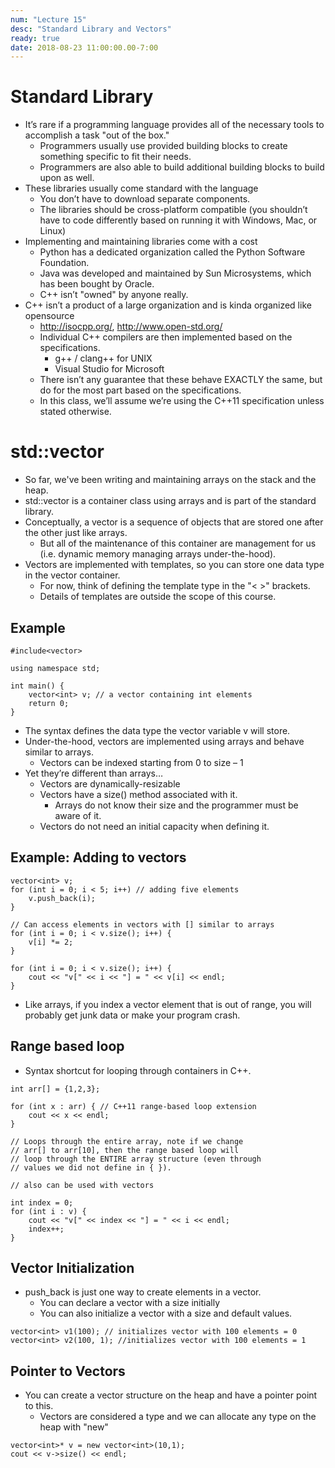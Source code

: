```yaml
---
num: "Lecture 15"
desc: "Standard Library and Vectors"
ready: true
date: 2018-08-23 11:00:00.00-7:00
---
```


# Standard Library

* It’s rare if a programming language provides all of the necessary tools to accomplish a task "out of the box."
	* Programmers usually use provided building blocks to create something specific to fit their needs.
	* Programmers are also able to build additional building blocks to build upon as well.
* These libraries usually come standard with the language
	* You don’t have to download separate components.
	* The libraries should be cross-platform compatible (you shouldn’t have to code differently based on running it with Windows, Mac, or Linux)
* Implementing and maintaining libraries come with a cost
	* Python has a dedicated organization called the Python Software Foundation.
	* Java was developed and maintained by Sun Microsystems, which has been bought by Oracle.
	* C++ isn’t "owned" by anyone really.
* C++ isn’t a product of a large organization and is kinda organized like opensource
	* http://isocpp.org/, http://www.open-std.org/
	* Individual C++ compilers are then implemented based on the specifications.
		* g++ / clang++ for UNIX
		* Visual Studio for Microsoft
	* There isn’t any guarantee that these behave EXACTLY the same, but do for the most part based on the specifications.
	* In this class, we’ll assume we’re using the C++11 specification unless stated otherwise.

# std::vector
	
* So far, we've been writing and maintaining arrays on the stack and the heap.
* std::vector is a container class using arrays and is part of the standard library.
* Conceptually, a vector is a sequence of objects that are stored one after the other just like arrays.
	* But all of the maintenance of this container are management for us (i.e. dynamic memory managing arrays under-the-hood).
* Vectors are implemented with templates, so you can store one data type in the vector container.
	* For now, think of defining the template type in the "< >" brackets.
	* Details of templates are outside the scope of this course.

## Example

```
#include<vector>

using namespace std;

int main() {
	vector<int> v; // a vector containing int elements
	return 0;
}
```

* The <int> syntax defines the data type the vector variable v will store.
* Under-the-hood, vectors are implemented using arrays and behave similar to arrays.
	* Vectors can be indexed starting from 0 to size – 1
* Yet they’re different than arrays…
	* Vectors are dynamically-resizable
	* Vectors have a size() method associated with it.
		* Arrays do not know their size and the programmer must be aware of it.
	* Vectors do not need an initial capacity when defining it.

## Example: Adding to vectors

```
vector<int> v;
for (int i = 0; i < 5; i++) // adding five elements
	v.push_back(i);
}

// Can access elements in vectors with [] similar to arrays
for (int i = 0; i < v.size(); i++) {
	v[i] *= 2;
}

for (int i = 0; i < v.size(); i++) {
	cout << "v[" << i << "] = " << v[i] << endl;
}
```

* Like arrays, if you index a vector element that is out of range, you will probably get junk data or make your program crash.

## Range based loop

* Syntax shortcut for looping through containers in C++.

```
int arr[] = {1,2,3};

for (int x : arr) { // C++11 range-based loop extension
	cout << x << endl;
}

// Loops through the entire array, note if we change
// arr[] to arr[10], then the range based loop will
// loop through the ENTIRE array structure (even through
// values we did not define in { }).

// also can be used with vectors

int index = 0;
for (int i : v) {
	cout << "v[" << index << "] = " << i << endl;
	index++;
}
```

## Vector Initialization

* push_back is just one way to create elements in a vector.
	* You can declare a vector with a size initially
	* You can also initialize a vector with a size and default values.

```
vector<int> v1(100); // initializes vector with 100 elements = 0
vector<int> v2(100, 1); //initializes vector with 100 elements = 1
```

## Pointer to Vectors

* You can create a vector structure on the heap and have a pointer point to this.
	* Vectors are considered a type and we can allocate any type on the heap with "new"

```
vector<int>* v = new vector<int>(10,1);
cout << v->size() << endl;
```










